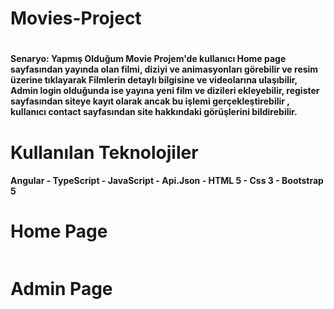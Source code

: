 <h1>Movies-Project<h1>
<h4>Senaryo: Yapmış Olduğum Movie Projem'de kullanıcı Home page sayfasından yayında olan filmi, diziyi ve animasyonları görebilir ve resim üzerine tıklayarak Filmlerin detaylı bilgisine ve videolarına ulaşıbilir, Admin login olduğunda ise yayına yeni film ve dizileri  ekleyebilir, register sayfasından siteye kayıt olarak ancak bu işlemi gerçekleştirebilir , kullanıcı contact sayfasından site hakkındaki görüşlerini bildirebilir.<h4>
<h1>Kullanılan Teknolojiler</h1>
<h4>Angular - TypeScript - JavaScript - Api.Json - HTML 5 - Css 3 - Bootstrap 5<h/4>
<h1>Home Page</h1>
<img src="">

<h1>Admin Page</h1>
<img src="">
